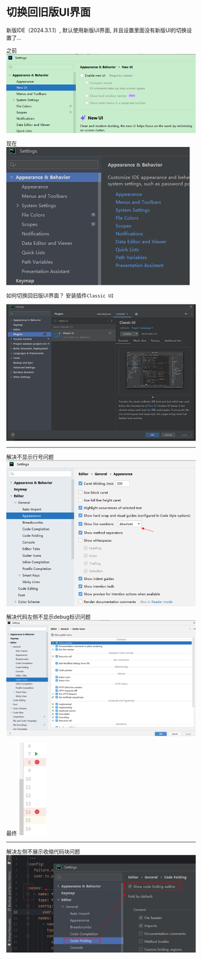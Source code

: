 # 切换回旧版UI界面

新版IDE（2024.3.1.1）, 默认使用新版UI界面, 并且设置里面没有新版UI的切换设置了...

之前
![](./images/10-切换回旧版UI界面-1736403107931.png)

现在
![](./images/10-切换回旧版UI界面-1736403153294.png)


如何切换回旧版UI界面？
安装插件`Classic UI`

![](./images/10-切换回旧版UI界面-1736403022741.png)

---

解决不显示行号问题
![](./images/10-切换回旧版UI界面-1736751898016.png)

解决代码左侧不显示debug标识问题
![](./images/10-切换回旧版UI界面-1736751850580.png)

最终
![](./images/10-切换回旧版UI界面-1736751935181.png)

---

解决左侧不展示收缩代码块问题
![](./images/10-切换回旧版UI界面-1741352136791.png)

